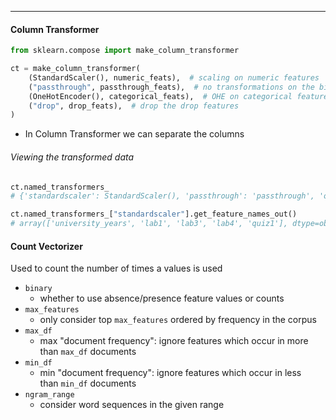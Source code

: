 ***
#### Column Transformer
```Python
from sklearn.compose import make_column_transformer

ct = make_column_transformer(    
    (StandardScaler(), numeric_feats),  # scaling on numeric features
    ("passthrough", passthrough_feats),  # no transformations on the binary features    
    (OneHotEncoder(), categorical_feats),  # OHE on categorical features
    ("drop", drop_feats),  # drop the drop features
)
```
* In Column Transformer we can separate the columns


###### Viewing the transformed data
```Python
ct.named_transformers_
# {'standardscaler': StandardScaler(), 'passthrough': 'passthrough', 'onehotencoder': OneHotEncoder(), 'drop': 'drop'}

ct.named_transformers_["standardscaler"].get_feature_names_out()
# array(['university_years', 'lab1', 'lab3', 'lab4', 'quiz1'], dtype=object)
```


#### Count Vectorizer
Used to count the number of times a values is used
- `binary`
    - whether to use absence/presence feature values or counts
- `max_features`
    - only consider top `max_features` ordered by frequency in the corpus
- `max_df`
    - max "document frequency": ignore features which occur in more than `max_df` documents
- `min_df`
    - min "document frequency": ignore features which occur in less than `min_df` documents
- `ngram_range`
    - consider word sequences in the given range